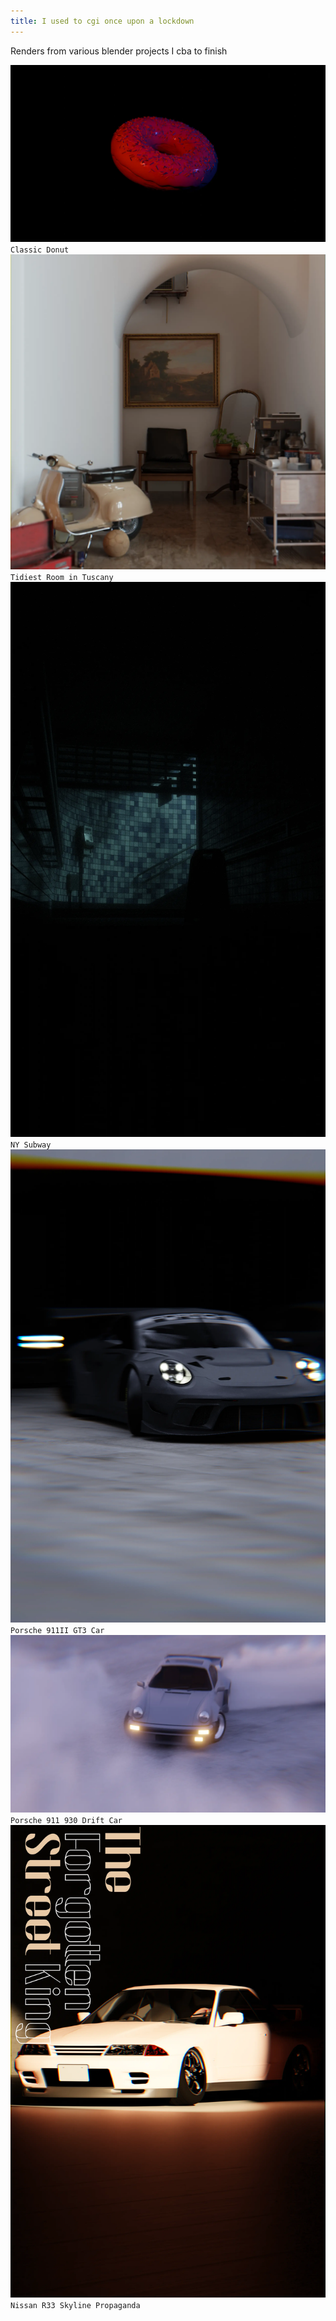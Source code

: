```yaml
---
title: I used to cgi once upon a lockdown
---
```


Renders from various blender projects I cba to finish

![](/donut.webp)
`Classic Donut`
![](/tuscanroom.webp)
`Tidiest Room in Tuscany`
![](/subway.webp)
`NY Subway`
![](/porsche.webp)
`Porsche 911II GT3 Car` 
![](/driftcar.webp)
`Porsche 911 930 Drift Car`
![](/r33.webp)
`Nissan R33 Skyline Propaganda`